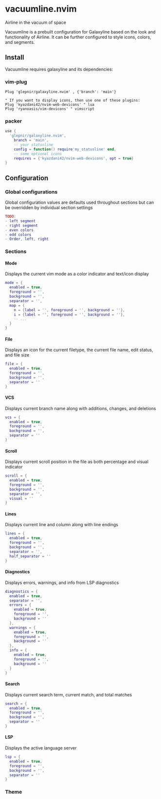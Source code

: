 # vacuumline.nvim
Airline in the vacuum of space

Vacuumline is a prebuilt configuration for Galaxyline based on the look and functionality of Airline. It can be further
configured to style icons, colors, and segments.

## Install
Vacuumline requires galaxyline and its dependencies:

### vim-plug
```vim
Plug 'glepnir/galaxyline.nvim' , {'branch': 'main'}

" If you want to display icons, then use one of these plugins:
Plug 'kyazdani42/nvim-web-devicons' " lua
Plug 'ryanoasis/vim-devicons' " vimscript
```

### packer
```lua
use {
  'glepnir/galaxyline.nvim',
    branch = 'main',
    -- your statusline
    config = function() require'my_statusline' end,
    -- some optional icons
    requires = {'kyazdani42/nvim-web-devicons', opt = true}
}
```

## Configuration
### Global configurations
Global configuration values are defaults used throughout sections but can be overridden by individual section settings
```lua
TODO:
- left segment
- right segment
- even colors
- odd colors
- Order, left, right
```

### Sections
#### Mode
Displays the current vim mode as a color indicator and text/icon display
```lua
mode = {
  enabled = true,
  foreground = '',
  background = '',
  separator = '',
  map = {
    n = {label = '', foreground = '', background = ''},
    i = {label = '', foreground = '', background = ''},
    -- ...
  }
}
```
#### File
Displays an icon for the current filetype, the current file name, edit status, and file size
```lua
file = {
  enabled = true,
  foreground = '',
  background = '',
  separator = ''
}
```
#### VCS
Displays current branch name along with additions, changes, and deletions
```lua
vcs = {
  enabled = true,
  foreground = '',
  background = '',
  separator = ''
}
```
#### Scroll
Displays current scroll position in the file as both percentage and visual indicator
```lua
scroll = {
  enabled = true,
  foreground = '',
  background = '',
  separator = '',
  visual = ''
}
```
#### Lines
Displays current line and column along with line endings
```lua
lines = {
  enabled = true,
  foreground = '',
  background = '',
  separator = '',
  half_separator = ''
}
```
#### Diagnostics
Displays errors, warnings, and info from LSP diagnostics
```lua
diagnostics = {
  enabled = true,
  separator = '',
  errors = {
    enabled = true,
    foreground = '',
    background = ''
  },
  warnings = {
    enabled = true,
    foreground = '',
    background = ''
  },
  info = {
    enabled = true,
    foreground = '',
    background = ''
  }
}
```
#### Search
Displays current search term, current match, and total matches
```lua
search = {
  enabled = true,
  foreground = '',
  background = '',
  separator = ''
}
```
#### LSP
Displays the active language server
```lua
lsp = {
  enabled = true,
  foreground = '',
  background = '',
  separator = ''
}
```
### Theme
